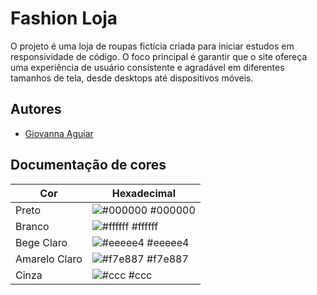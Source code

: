 # Fashion Loja

O projeto é uma loja de roupas fictícia criada para iniciar estudos em responsividade de código. O foco principal é garantir que o site ofereça uma experiência de usuário consistente e agradável em diferentes tamanhos de tela, desde desktops até dispositivos móveis.


## Autores

- [Giovanna Aguiar](https://www.github.com/gio-aguiar)

## Documentação de cores

| Cor               | Hexadecimal                                                |
| ----------------- | ---------------------------------------------------------------- |
| Preto      | ![#000000](https://via.placeholder.com/10/0a192f?text=+) #000000 |
| Branco       | ![#ffffff](https://via.placeholder.com/10/f8f8f8?text=+) #ffffff |
| Bege Claro       | ![#eeeee4](https://via.placeholder.com/10/00b48a?text=+) #eeeee4 |
| Amarelo Claro      | ![#f7e887](https://via.placeholder.com/10/00b48a?text=+) #f7e887 |
| Cinza       | ![#ccc](https://via.placeholder.com/10/00b48a?text=+) #ccc |
